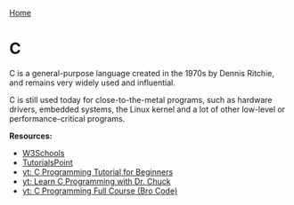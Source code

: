 [Home](../../README.md)

# C

C is a general-purpose language created in the 1970s by Dennis Ritchie, and remains very widely used and influential.

C is still used today for close-to-the-metal programs, such as hardware drivers, embedded systems, the Linux kernel and a lot of other low-level or performance-critical programs.

**Resources:**
- [W3Schools](https://www.w3schools.com/c/)
- [TutorialsPoint](https://www.tutorialspoint.com/cprogramming/index.htm)
- [yt: C Programming Tutorial for Beginners](https://www.youtube.com/watch?v=KJgsSFOSQv0)
- [yt: Learn C Programming with Dr. Chuck](https://www.youtube.com/watch?v=j-_s8f5K30I)
- [yt: C Programming Full Course (Bro Code)](https://youtu.be/87SH2Cn0s9A)

